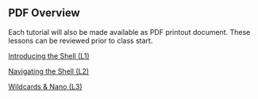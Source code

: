 ## PDF Overview

Each tutorial will also be made available as PDF printout document. These lessons can be reviewed prior to class start. 

[Introducing the Shell (L1)](01_week1_mmg3320-printout.pdf)

[Navigating the Shell (L2)](02_week1_mmg3320-printout.pdf)

[Wildcards & Nano (L3)](03_week2_mmg3320-printout.pdf)
